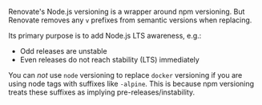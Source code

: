 Renovate's Node.js versioning is a wrapper around npm versioning.
But Renovate removes any `v` prefixes from semantic versions when replacing.

Its primary purpose is to add Node.js LTS awareness, e.g.:

- Odd releases are unstable
- Even releases do not reach stability (LTS) immediately

You can _not_ use `node` versioning to replace `docker` versioning if you are using node tags with suffixes like `-alpine`.
This is because npm versioning treats these suffixes as implying pre-releases/instability.
